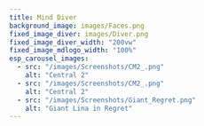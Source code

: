 ```yaml
---
title: Mind Diver
background_image: images/Faces.png
fixed_image_diver: images/Diver.png
fixed_image_diver_width: "200vw"
fixed_image_mdlogo_width: "100%"
esp_carousel_images:
  - src: "/images/Screenshots/CM2_.png" 
    alt: "Central 2"
  - src: "/images/Screenshots/CM2_.png" 
    alt: "Central 2"
  - src: "/images/Screenshots/Giant_Regret.png" 
    alt: "Giant Lina in Regret"
---
```


<!-- 
A surreal mystery exploration game inside of minds that are lying to you.

Dive freely through the memories of a broken relationship to locate a missing person. Investigate intimate moments and understand the inner workings of two lovers' minds to solve the mystery.

Lorem ipsum dolor sit amet, consectetur adipiscing elit. Nam lectus lectus, scelerisque eu aliquam vitae, convallis vehicula tortor. Lorem ipsum dolor sit amet, consectetur adipiscing elit. Praesent faucibus finibus consequat. Quisque sit amet imperdiet leo, vitae euismod quam. Mauris et ligula ut lacus molestie semper ut at est. Morbi non pulvinar lectus, tempus aliquet arcu. Suspendisse potenti. Morbi ac augue at orci rutrum elementum. Donec et nunc ac orci bibendum accumsan. Duis lobortis enim quis libero posuere, quis semper massa feugiat. Maecenas consequat urna at convallis porta. Quisque imperdiet tincidunt felis, quis porttitor metus. Duis auctor est sit amet magna ullamcorper, id sodales lectus ullamcorper. Etiam placerat arcu nibh, a consectetur ligula interdum sit amet. Ut pretium felis sit amet elit porta imperdiet.

Donec vitae tincidunt enim. Vivamus vitae lacus quis massa dignissim hendrerit et eget lectus. Nunc nec tellus a augue tincidunt bibendum. Donec lobortis massa a mi molestie imperdiet. Suspendisse mollis molestie urna. Aliquam accumsan nibh vel magna molestie congue. In aliquet blandit justo sit amet mollis. Nullam sed metus mi.

Praesent ac suscipit libero, quis lacinia tortor. Vivamus ut nulla rhoncus, ullamcorper nisl non, euismod nibh. Quisque ut euismod nulla. Aliquam posuere ullamcorper ex nec dictum. Nulla maximus vestibulum est. Nulla fringilla sit amet felis sit amet elementum. In quis lacus elit.

Praesent convallis condimentum est quis scelerisque. Aliquam a neque lobortis, maximus risus id, vestibulum neque. Quisque sed turpis vitae lectus pellentesque hendrerit nec ac massa. Ut tincidunt mauris luctus risus cursus lacinia. Proin mollis quis quam et rutrum. Fusce sed erat in urna pellentesque vestibulum. Proin vulputate nunc ut massa tempor, quis rhoncus est ultrices. Proin vulputate consectetur urna, eget tristique ex ornare quis.

Pellentesque aliquet pharetra ligula, eu tempor ex tristique at. Integer sed nunc tellus. Sed nec orci eget ante malesuada tempor. Aliquam dignissim nunc ligula, at imperdiet arcu viverra quis. Maecenas laoreet felis sed tortor faucibus, et tincidunt orci egestas. Nunc vel lacus diam. Maecenas posuere id lacus ut auctor. Nulla ultricies, nunc feugiat tristique cursus, massa felis facilisis augue, sed scelerisque est metus sit amet turpis.


_We are a small team of mystery lovers trying to combine the thrill of discovery with the pain of a heartbreak._

_Be the first to get news about Mind Diver by subscribing to our newsletter here:_ -->


<!-- {{< form name="subscribe" action="/thanks" >}}
  {{< input type="email" name="email" placeholder="Your Email" required="true" >}}

  {{< button type="submit" >}}
    Subscribe
  {{< /button >}}
{{< /form >}} -->

<!-- Old inline group from original deployment -->
<!-- {{< inline-group >}}
  {{< icon-link
    href="https://twitter.com/MindDiverGame"
    name="twitter"
    title="Follow us on Twitter"
    alt="Twitter bird icon"
  >}}

  {{<
    icon-link
    href="https://www.youtube.com/channel/UCAAX8tTik1zEcvYYpZMQBsg"
    name="youtube"
    title="Follow us on YouTube"
    alt="YouTube play icon"
  >}}

  {{<
    icon-link
    href="mailto:minddivergame@gmail.com"
    name="gmail"
    title="Contact directly via e-mail"
    alt="GMail icon"
  >}}
{{< /inline-group >}} -->
